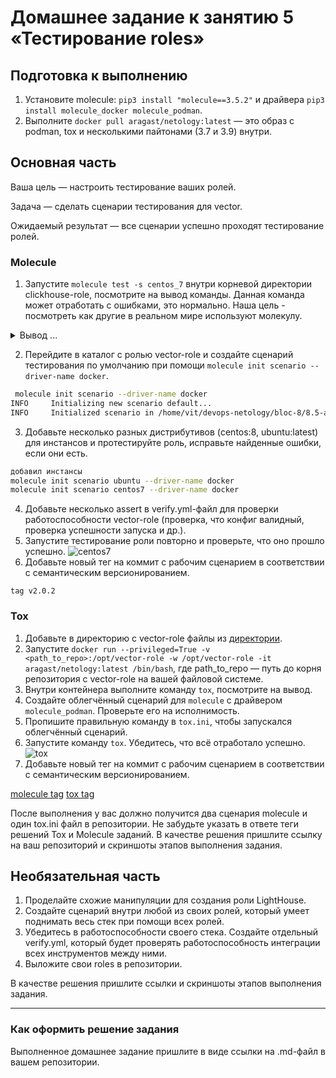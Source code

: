# Домашнее задание к занятию 5 «Тестирование roles»

## Подготовка к выполнению

1. Установите molecule: `pip3 install "molecule==3.5.2"` и драйвера `pip3 install molecule_docker molecule_podman`.
2. Выполните `docker pull aragast/netology:latest` —  это образ с podman, tox и несколькими пайтонами (3.7 и 3.9) внутри.

## Основная часть

Ваша цель — настроить тестирование ваших ролей. 

Задача — сделать сценарии тестирования для vector. 

Ожидаемый результат — все сценарии успешно проходят тестирование ролей.

### Molecule

1. Запустите  `molecule test -s centos_7` внутри корневой директории clickhouse-role, посмотрите на вывод команды. Данная команда может отработать с ошибками, это нормально. Наша цель - посмотреть как другие в реальном мире используют молекулу.

<details><summary>   Вывод ...</summary>
clickhouse git:(main) ✗ molecule test -s centos_7

INFO     centos_7 scenario test matrix: dependency, lint, cleanup, destroy, syntax, create, prepare, converge, idempotence, side_effect, verify, cleanup, destroy
INFO     Performing prerun...
INFO     Set ANSIBLE_LIBRARY=/home/vit/.cache/ansible-compat/7e099f/modules:/home/vit/.ansible/plugins/modules:/usr/share/ansible/plugins/modules
INFO     Set ANSIBLE_COLLECTIONS_PATH=/home/vit/.cache/ansible-compat/7e099f/collections:/home/vit/.ansible/collections:/usr/share/ansible/collections
INFO     Set ANSIBLE_ROLES_PATH=/home/vit/.cache/ansible-compat/7e099f/roles:/home/vit/.ansible/roles:/usr/share/ansible/roles:/etc/ansible/roles
INFO     Inventory /home/vit/devops-netology/bloc-8/8.5-ansible/clickhouse/molecule/centos_7/../resources/inventory/hosts.yml linked to /home/vit/.cache/molecule/clickhouse/centos_7/inventory/hosts
INFO     Inventory /home/vit/devops-netology/bloc-8/8.5-ansible/clickhouse/molecule/centos_7/../resources/inventory/group_vars/ linked to /home/vit/.cache/molecule/clickhouse/centos_7/inventory/group_vars
INFO     Inventory /home/vit/devops-netology/bloc-8/8.5-ansible/clickhouse/molecule/centos_7/../resources/inventory/host_vars/ linked to /home/vit/.cache/molecule/clickhouse/centos_7/inventory/host_vars
INFO     Running centos_7 > dependency
WARNING  Skipping, missing the requirements file.
WARNING  Skipping, missing the requirements file.
INFO     Inventory /home/vit/devops-netology/bloc-8/8.5-ansible/clickhouse/molecule/centos_7/../resources/inventory/hosts.yml linked to /home/vit/.cache/molecule/clickhouse/centos_7/inventory/hosts
INFO     Inventory /home/vit/devops-netology/bloc-8/8.5-ansible/clickhouse/molecule/centos_7/../resources/inventory/group_vars/ linked to /home/vit/.cache/molecule/clickhouse/centos_7/inventory/group_vars
INFO     Inventory /home/vit/devops-netology/bloc-8/8.5-ansible/clickhouse/molecule/centos_7/../resources/inventory/host_vars/ linked to /home/vit/.cache/molecule/clickhouse/centos_7/inventory/host_vars
INFO     Running centos_7 > lint
COMMAND: yamllint .
ansible-lint
flake8

zsh:3: command not found: flake8
CRITICAL Lint failed with error code 127
WARNING  An error occurred during the test sequence action: 'lint'. Cleaning up.
INFO     Inventory /home/vit/devops-netology/bloc-8/8.5-ansible/clickhouse/molecule/centos_7/../resources/inventory/hosts.yml linked to /home/vit/.cache/molecule/clickhouse/centos_7/inventory/hosts
INFO     Inventory /home/vit/devops-netology/bloc-8/8.5-ansible/clickhouse/molecule/centos_7/../resources/inventory/group_vars/ linked to /home/vit/.cache/molecule/clickhouse/centos_7/inventory/group_vars
INFO     Inventory /home/vit/devops-netology/bloc-8/8.5-ansible/clickhouse/molecule/centos_7/../resources/inventory/host_vars/ linked to /home/vit/.cache/molecule/clickhouse/centos_7/inventory/host_vars
INFO     Running centos_7 > cleanup
WARNING  Skipping, cleanup playbook not configured.
INFO     Inventory /home/vit/devops-netology/bloc-8/8.5-ansible/clickhouse/molecule/centos_7/../resources/inventory/hosts.yml linked to /home/vit/.cache/molecule/clickhouse/centos_7/inventory/hosts
INFO     Inventory /home/vit/devops-netology/bloc-8/8.5-ansible/clickhouse/molecule/centos_7/../resources/inventory/group_vars/ linked to /home/vit/.cache/molecule/clickhouse/centos_7/inventory/group_vars
INFO     Inventory /home/vit/devops-netology/bloc-8/8.5-ansible/clickhouse/molecule/centos_7/../resources/inventory/host_vars/ linked to /home/vit/.cache/molecule/clickhouse/centos_7/inventory/host_vars
INFO     Running centos_7 > destroy
INFO     Sanity checks: 'docker'

PLAY [Destroy] *****************************************************************

TASK [Set async_dir for HOME env] **********************************************
ok: [localhost]

TASK [Destroy molecule instance(s)] ********************************************
changed: [localhost] => (item=centos_7)

TASK [Wait for instance(s) deletion to complete] *******************************
FAILED - RETRYING: [localhost]: Wait for instance(s) deletion to complete (300 retries left).
ok: [localhost] => (item=centos_7)

TASK [Delete docker networks(s)] ***********************************************

PLAY RECAP *********************************************************************
localhost                  : ok=3    changed=1    unreachable=0    failed=0    skipped=1    rescued=0    ignored=0

INFO     Pruning extra files from scenario ephemeral directory</details>

2. Перейдите в каталог с ролью vector-role и создайте сценарий тестирования по умолчанию при помощи `molecule init scenario --driver-name docker`.

```bash
 molecule init scenario --driver-name docker
INFO     Initializing new scenario default...
INFO     Initialized scenario in /home/vit/devops-netology/bloc-8/8.5-ansible/vector-role/molecule/default successfully.
```

3. Добавьте несколько разных дистрибутивов (centos:8, ubuntu:latest) для инстансов и протестируйте роль, исправьте найденные ошибки, если они есть.

```bash
добавил инстансы
molecule init scenario ubuntu --driver-name docker
molecule init scenario centos7 --driver-name docker
```

4. Добавьте несколько assert в verify.yml-файл для  проверки работоспособности vector-role (проверка, что конфиг валидный, проверка успешности запуска и др.). 
5. Запустите тестирование роли повторно и проверьте, что оно прошло успешно.
![centos7](../../img/1.jpg)
6. Добавьте новый тег на коммит с рабочим сценарием в соответствии с семантическим версионированием.
```
tag v2.0.2
```

### Tox

1. Добавьте в директорию с vector-role файлы из [директории](./example).
2. Запустите `docker run --privileged=True -v <path_to_repo>:/opt/vector-role -w /opt/vector-role -it aragast/netology:latest /bin/bash`, где path_to_repo — путь до корня репозитория с vector-role на вашей файловой системе.
3. Внутри контейнера выполните команду `tox`, посмотрите на вывод.
5. Создайте облегчённый сценарий для `molecule` с драйвером `molecule_podman`. Проверьте его на исполнимость.
6. Пропишите правильную команду в `tox.ini`, чтобы запускался облегчённый сценарий.
8. Запустите команду `tox`. Убедитесь, что всё отработало успешно.
![tox](../../img/2.jpg)
9. Добавьте новый тег на коммит с рабочим сценарием в соответствии с семантическим версионированием.

[molecule tag](https://github.com/vitaliy495/vector-role/releases/tag/v2.0.2)
[tox tag](https://github.com/vitaliy495/vector-role/releases/tag/v2.1.0)

После выполнения у вас должно получится два сценария molecule и один tox.ini файл в репозитории. Не забудьте указать в ответе теги решений Tox и Molecule заданий. В качестве решения пришлите ссылку на  ваш репозиторий и скриншоты этапов выполнения задания. 

## Необязательная часть

1. Проделайте схожие манипуляции для создания роли LightHouse.
2. Создайте сценарий внутри любой из своих ролей, который умеет поднимать весь стек при помощи всех ролей.
3. Убедитесь в работоспособности своего стека. Создайте отдельный verify.yml, который будет проверять работоспособность интеграции всех инструментов между ними.
4. Выложите свои roles в репозитории.

В качестве решения пришлите ссылки и скриншоты этапов выполнения задания.

---

### Как оформить решение задания

Выполненное домашнее задание пришлите в виде ссылки на .md-файл в вашем репозитории.
